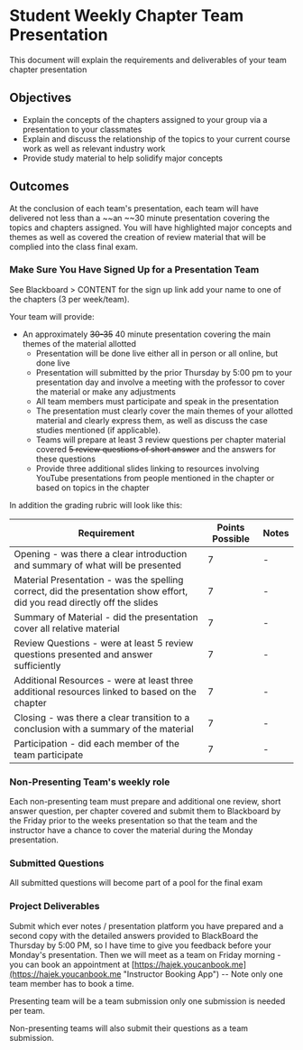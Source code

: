 # Student Weekly Chapter Team Presentation

This document will explain the requirements and deliverables of your team chapter presentation

## Objectives

* Explain the concepts of the chapters assigned to your group via a presentation to your classmates
* Explain and discuss the relationship of the topics to your current course work as well as relevant industry work
* Provide study material to help solidify major concepts

## Outcomes

At the conclusion of each team's presentation, each team will have delivered not less than a ~~an ~~30 minute presentation covering the topics and chapters assigned.  You will have highlighted major concepts and themes as well as covered the creation of review material that will be complied into the class final exam.

### Make Sure You Have Signed Up for a Presentation Team

See Blackboard > CONTENT for the sign up link add your name to one of the chapters (3 per week/team).

Your team will provide:

* An approximately ~~30-35~~ 40 minute presentation covering the main themes of the material allotted
  * Presentation will be done live either all in person or all online, but done live
  * Presentation will submitted by the prior Thursday by 5:00 pm to your presentation day and involve a meeting with the professor to cover the material or make any adjustments
  * All team members must participate and speak in the presentation
  * The presentation must clearly cover the main themes of your allotted material and clearly express them, as well as discuss the case studies mentioned (if applicable).
  * Teams will prepare at least 3 review questions per chapter material covered ~~5 review questions of short answer~~ and the answers for these questions
  * Provide three additional slides linking to resources involving YouTube presentations from people mentioned in the chapter or based on topics in the chapter

In addition the grading rubric will look like this:

Requirement | Points Possible | Notes |
----------|------|------
Opening - was there a clear introduction and summary of what will be presented | 7 | -
Material Presentation - was the spelling correct, did the presentation show effort, did you read directly off the slides | 7 | -
Summary of Material - did the presentation cover all relative material | 7 | -
Review Questions - were at least 5 review questions presented and answer sufficiently | 7 | -
Additional Resources - were at least three additional resources linked to based on the chapter | 7 | -
Closing - was there a clear transition to a conclusion with a summary of the material | 7 | -
Participation - did each member of the team participate | 7 | -

### Non-Presenting Team's weekly role

Each non-presenting team must prepare and additional one review, short answer question, per chapter covered and submit them to Blackboard by the Friday prior to the weeks presentation so that the team and the instructor have a chance to cover the material during the Monday presentation.

### Submitted Questions

All submitted questions will become part of a pool for the final exam

### Project Deliverables

Submit which ever notes / presentation platform you have prepared and a second copy with the detailed answers provided to BlackBoard the Thursday by 5:00 PM, so I have time to give you feedback before your Monday's presentation. Then we will meet as a team on Friday morning - you can book an appointment at [https://hajek.youcanbook.me](https://hajek.youcanbook.me "Instructor Booking App") -- Note only one team member has to book a time.

Presenting team will be a team submission only one submission is needed per team.

Non-presenting teams will also submit their questions as a team submission.
